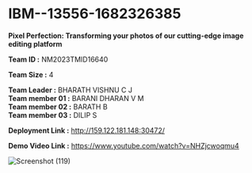 # IBM--13556-1682326385
**Pixel Perfection: Transforming your photos of our cutting-edge image editing platform**

**Team ID :** NM2023TMID16640

**Team Size :** 4

**Team Leader    :** BHARATH VISHNU C J<br>
**Team member 01 :** BARANI DHARAN V M<br>
**Team member 02 :** BARATH B<br>
**Team member 03 :** DILIP S<br>

**Deployment Link :** http://159.122.181.148:30472/


**Demo Video Link :** https://www.youtube.com/watch?v=NHZjcwoqmu4

![Screenshot (119)](https://github.com/naanmudhalvan-SI/IBM--13556-1682326385/assets/98733219/d02f72ca-1fbf-4a23-b30f-a6b0a9f51da1)
